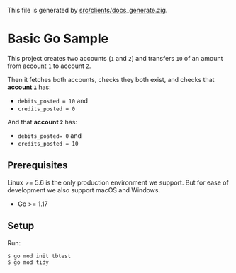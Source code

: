 This file is generated by
[src/clients/docs_generate.zig](/src/clients/docs_generate.zig).

# Basic Go Sample

This project creates two accounts (`1` and `2`) and
transfers `10` of an amount from account `1` to
account `2`.

Then it fetches both accounts, checks they both exist, and
checks that **account `1`** has:
 * `debits_posted = 10` and
 * `credits_posted = 0`

And that **account `2`** has:
 * `debits_posted= 0` and
 * `credits_posted = 10`

## Prerequisites

Linux >= 5.6 is the only production environment we
support. But for ease of development we also support macOS and Windows.
* Go >= 1.17

## Setup

Run:

```console
$ go mod init tbtest
$ go mod tidy
```

